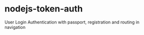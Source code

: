 # nodejs-token-auth

User Login Authentication with passport, registration and routing in navigation